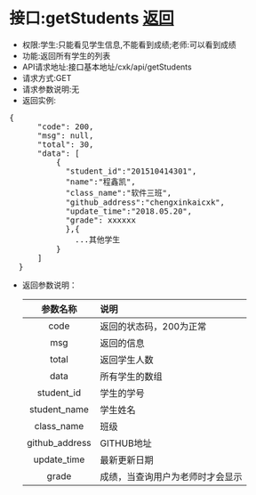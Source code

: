 # 接口:getStudents [返回](../用例/查看学生列表用例.md)

* 权限:学生:只能看见学生信息,不能看到成绩;老师:可以看到成绩
* 功能:返回所有学生的列表
* API请求地址:接口基本地址/cxk/api/getStudents
* 请求方式:GET
* 请求参数说明:无
* 返回实例:
<pre>
{
      "code": 200,
      "msg": null,
      "total": 30,
      "data": [
          {
            "student_id":"201510414301",
            "name":"程鑫凯",
            "class_name":"软件三班",
            "github_address":"chengxinkaicxk",
            "update_time":"2018.05.20",
            "grade": xxxxxx
            },{
              ...其他学生
          }
      ]
  }
</pre>

- 返回参数说明：

  |参数名称|说明|
  |:---------:|:-------------------------|
  |code|返回的状态码，200为正常|
  |msg|返回的信息|
  |total|返回学生人数|
  |data|所有学生的数组|
  |student_id|学生的学号|
  |student_name|学生姓名|
  |class_name|班级|
  |github_address|GITHUB地址|
  |update_time|最新更新日期|
  |grade|成绩，当查询用户为老师时才会显示|
